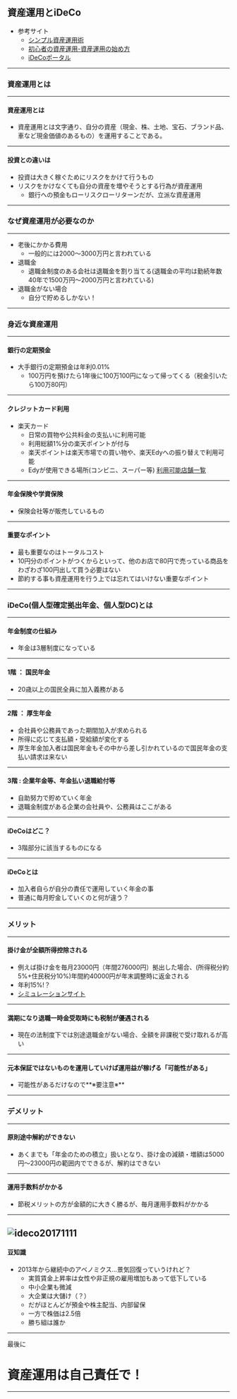 ## 資産運用とiDeCo

- 参考サイト
  - [シンプル資産運用術](https://simple-invest.net/)
  - [初心者の資産運用-資産運用の始め方](http://www.sisanunyou.org/kiso/hajimekata.html)
  - [iDeCoポータル](http://www.jis-t.kojingata-portal.com/)
---
### 資産運用とは
---
#### 資産運用とは
- 資産運用とは文字通り、自分の資産（現金、株、土地、宝石、ブランド品、車など現金価値のあるもの）を運用することである。
---
#### 投資との違いは
- 投資は大きく稼ぐためにリスクをかけて行うもの
- リスクをかけなくても自分の資産を増やそうとする行為が資産運用
  - 銀行への預金もローリスクローリターンだが、立派な資産運用
---
### なぜ資産運用が必要なのか
---
- 老後にかかる費用
  - 一般的には2000～3000万円と言われている
- 退職金
  - 退職金制度のある会社は退職金を割り当てる(退職金の平均は勤続年数40年で1500万円～2000万円と言われている)
- 退職金がない場合
  - 自分で貯めるしかない！
---
### 身近な資産運用
---
#### 銀行の定期預金
- 大手銀行の定期預金は年利0.01%
  - 100万円を預けたら1年後に100万100円になって帰ってくる（税金引いたら100万80円）
---
#### クレジットカード利用
- 楽天カード
  - 日常の買物や公共料金の支払いに利用可能
  - 利用総額1%分の楽天ポイントが付与
  - 楽天ポイントは楽天市場での買い物や、楽天Edyへの振り替えで利用可能
  - Edyが使用できる場所(コンビニ、スーパー等) [利用可能店舗一覧](https://edy.rakuten.co.jp/search/merchant/)
---
#### 年金保険や学資保険
- 保険会社等が販売しているもの
---
#### 重要なポイント
- 最も重要なのはトータルコスト
- 10円分のポイントがつくからといって、他のお店で80円で売っている商品をわざわざ100円出して買う必要はない
- 節約する事も資産運用を行う上では忘れてはいけない重要なポイント
---
### iDeCo(個人型確定拠出年金、個人型DC)とは
---
#### 年金制度の仕組み
- 年金は3層制度になっている
---
#### 1階 ： 国民年金
- 20歳以上の国民全員に加入義務がある
---
#### 2階 ： 厚生年金
- 会社員や公務員であった期間加入が求められる
- 所得に応じて支払額・受給額が変化する
- 厚生年金加入者は国民年金もその中から差し引かれているので国民年金の支払い請求は来ない
---  
#### 3階 : 企業年金等、年金払い退職給付等
- 自助努力で貯めていく年金
- 退職金制度がある企業の会社員や、公務員はここがある
---
#### iDeCoはどこ？
- 3階部分に該当するものになる
---
#### iDeCoとは
- 加入者自らが自分の責任で運用していく年金の事
- 普通に毎月貯金していくのと何が違う？
---
### メリット
---
#### 掛け金が全額所得控除される
- 例えば掛け金を毎月23000円（年間276000円）拠出した場合、(所得税分約5%+住民税分10%)年間約40000円が年末調整時に返金される
- 年利15%!？
- [シミュレーションサイト](http://www.jis-t.kojingata-portal.com/about/setsuzei.html)
---
#### 満期になり退職一時金受取時にも税制が優遇される
- 現在の法制度下では別途退職金がない場合、全額を非課税で受け取れるが高い
---
#### 元本保証ではないものを運用していけば運用益が稼げる「可能性がある」
- 可能性があるだけなので**※要注意※**
---
### デメリット
---
#### 原則途中解約ができない
- あくまでも「年金のための積立」扱いとなり、掛け金の減額・増額は5000円～23000円の範囲内でできるが、解約はできない
---
#### 運用手数料がかかる
- 節税メリットの方が金額的に大きく勝るが、毎月運用手数料がかかる
---
![ideco20171111](https://imgur.com/AofPrRe)
---
#### 豆知識
- 2013年から継続中のアベノミクス…景気回復っていうけれど？
  - 実質賃金上昇率は女性や非正規の雇用増加もあって低下している
  - 中小企業も微減
  - 大企業は大儲け（？）
  - だがほとんどが預金や株主配当、内部留保
  - 一方で株価は2.5倍
  - 勝ち組は誰か
---
最後に
# 資産運用は自己責任で！
---
